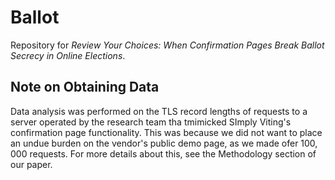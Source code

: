 # Ballot

Repository for *Review Your Choices: When Confirmation Pages Break Ballot Secrecy in Online Elections*.

## Note on Obtaining Data

Data analysis was performed on the TLS record lengths of requests to a server operated by the research team tha tmimicked SImply Viting's confirmation page functionality.  This was because we did not want to place an undue burden on the vendor's public demo page, as we made ofer 100, 000 requests.  For more details about this, see the Methodology section of our paper.
